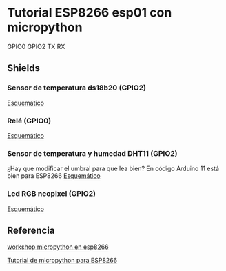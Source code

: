 # Tutorial ESP8266 esp01 con micropython

GPIO0
GPIO2
TX
RX

## Shields

### Sensor de temperatura ds18b20 (GPIO2)

[Esquemático](https://github.com/IOT-MCU/ESP-01-01S-DS18B20-v1.0/blob/master/ESP-01S%20DS18B20%20v1.0%20sch.pdf)

### Relé (GPIO0)

[Esquemático](https://github.com/IOT-MCU/ESP-01S-Relay-v4.0/blob/master/ESP-01S%20Relay%20v4.0.pdf)

### Sensor de temperatura y humedad DHT11 (GPIO2)
¿Hay que modificar el umbral para que lea bien? En código Arduino 11 está bien para ESP8266
[Esquemático](https://github.com/IOT-MCU/ESP-01S-DHT11-v1.0)

### Led RGB neopixel (GPIO2)

[Esquemático](https://github.com/IOT-MCU/ESP-01S-RGB-LED-v1.0/blob/master/ESP-01S%20RGB%20LED%20v1.0.zip)

## Referencia

[workshop micropython en esp8266](https://micropython-on-esp8266-workshop.readthedocs.io/en/latest/basics.html)

[Tutorial  de micropython para ESP8266](https://docs.micropython.org/en/latest/esp8266/tutorial/index.html#esp8266-tutorial)
